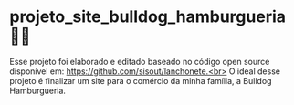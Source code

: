 # projeto_site_bulldog_hamburgueria 🍔🍟

Esse projeto foi elaborado e editado baseado no código open source disponível em: https://github.com/sisout/lanchonete.<br>
O ideal desse projeto é finalizar um site para o comércio da minha família, a Bulldog Hamburgueria.
